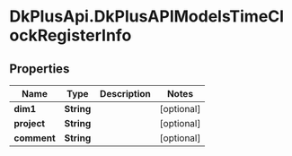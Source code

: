 # DkPlusApi.DkPlusAPIModelsTimeClockRegisterInfo

## Properties
Name | Type | Description | Notes
------------ | ------------- | ------------- | -------------
**dim1** | **String** |  | [optional] 
**project** | **String** |  | [optional] 
**comment** | **String** |  | [optional] 


